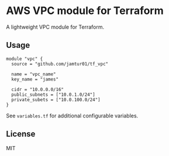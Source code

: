 # AWS VPC module for Terraform

A lightweight VPC module for Terraform.

## Usage

```hcl
module "vpc" {
  source = "github.com/jamtur01/tf_vpc"

  name = "vpc_name"
  key_name = "james"

  cidr = "10.0.0.0/16"
  public_subnets = ["10.0.1.0/24"]
  private_subets = ["10.0.100.0/24"]
}
```

See `variables.tf` for additional configurable variables.

## License

MIT

